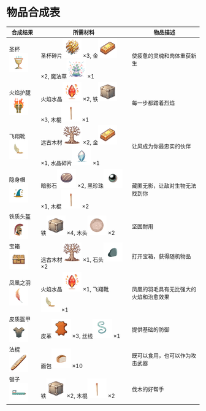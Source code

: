 # 物品合成表

| 合成结果 | 所需材料 | 物品描述 |
| --- | --- | --- |
| 圣杯<img src="../sandbox_town_frontend/src/assets/img/HOLY_GRAIL.png" width="50" /> | 圣杯碎片<img src="../sandbox_town_frontend/src/assets/img/HOLY_GRAIL_FRAGMENT.png" width="50" /> ×3, 金<img src="../sandbox_town_frontend/src/assets/img/GOLD.png" width="50" /> ×2, 魔法草<img src="../sandbox_town_frontend/src/assets/img/MAGIC_HERB.png" width="50" /> ×1 | 使疲惫的灵魂和肉体重获新生 |
| 火焰护腿<img src="../sandbox_town_frontend/src/assets/img/FLAME_LEGGINGS.png" width="50" /> | 火焰水晶<img src="../sandbox_town_frontend/src/assets/img/FLAME_CRYSTAL.png" width="50" /> ×2, 铁<img src="../sandbox_town_frontend/src/assets/img/IRON.png" width="50" /> ×3, 木棍<img src="../sandbox_town_frontend/src/assets/img/STICK.png" width="50" /> ×1 | 每一步都踏着烈焰 |
| 飞翔靴<img src="../sandbox_town_frontend/src/assets/img/FLYING_BOOTS.png" width="50" /> | 远古木材<img src="../sandbox_town_frontend/src/assets/img/ANCIENT_WOOD.png" width="50" /> ×2, 金<img src="../sandbox_town_frontend/src/assets/img/GOLD.png" width="50" /> ×1, 水晶碎片<img src="../sandbox_town_frontend/src/assets/img/CRYSTAL_SHARD.png" width="50" /> ×1 | 让风成为你最忠实的伙伴 |
| 隐身帽<img src="../sandbox_town_frontend/src/assets/img/INVISIBLE_CAP.png" width="50" /> | 暗影石<img src="../sandbox_town_frontend/src/assets/img/SHADOW_STONE.png" width="50" /> ×2, 黑珍珠<img src="../sandbox_town_frontend/src/assets/img/BLACK_PEARL.png" width="50" /> ×1, 木棍<img src="../sandbox_town_frontend/src/assets/img/STICK.png" width="50" /> ×2 | 藏匿无影，让敌对生物无法找到你 |
| 铁质头盔<img src="../sandbox_town_frontend/src/assets/img/IRON_HELMET.png" width="50" /> | 铁<img src="../sandbox_town_frontend/src/assets/img/IRON.png" width="50" /> ×4, 木头<img src="../sandbox_town_frontend/src/assets/img/WOOD.png" width="50" /> ×2 | 坚固耐用 |
| 宝箱<img src="../sandbox_town_frontend/src/assets/img/TREASURE_CHEST.png" width="50" /> | 远古木材<img src="../sandbox_town_frontend/src/assets/img/ANCIENT_WOOD.png" width="50" /> ×1, 石头<img src="../sandbox_town_frontend/src/assets/img/STONE.png" width="50" /> ×2 | 打开宝箱，获得随机物品 |
| 凤凰之羽<img src="../sandbox_town_frontend/src/assets/img/PHOENIX_FEATHER.png" width="50" /> | 火焰水晶<img src="../sandbox_town_frontend/src/assets/img/FLAME_CRYSTAL.png" width="50" /> ×1, 飞翔靴<img src="../sandbox_town_frontend/src/assets/img/FLYING_BOOTS.png" width="50" /> ×1 | 凤凰的羽毛具有无比强大的火焰和治愈效果 |
| 皮质盔甲<img src="../sandbox_town_frontend/src/assets/img/LEATHER_CHEST_ARMOR.png" width="50" /> | 皮革<img src="../sandbox_town_frontend/src/assets/img/LEATHER.png" width="50" /> ×3, 丝线<img src="../sandbox_town_frontend/src/assets/img/SILK_THREAD.png" width="50" /> ×1 | 提供基础的防御 |
| 法棍<img src="../sandbox_town_frontend/src/assets/img/BAGUETTE.png" width="50" /> | 面包<img src="../sandbox_town_frontend/src/assets/img/BREAD.png" width="50" /> ×10 | 既可以食用，也可以作为攻击武器 |
| 锯子<img src="../sandbox_town_frontend/src/assets/img/SAW.png" width="50" /> | 铁<img src="../sandbox_town_frontend/src/assets/img/IRON.png" width="50" /> ×2, 木棍<img src="../sandbox_town_frontend/src/assets/img/STICK.png" width="50" /> ×2 | 伐木的好帮手 |
